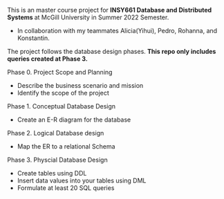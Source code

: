 This is an master course project for <b> INSY661 Database and Distributed Systems </b> at McGill University in Summer 2022 Semester.

 - In collaboration with my teammates Alicia(Yihui), Pedro, Rohanna, and Konstantin. 

The project follows the database design phases. <b> This repo only includes queries created at Phase 3. </b>

Phase 0. Project Scope and Planning
  - Describe the business scenario and mission
  - Identify the scope of the project
    
Phase 1. Conceptual Database Design
  - Create an E-R diagram for the database
    
Phase 2. Logical Database design 
  - Map the ER to a relational Schema
    
Phase 3. Physcial Database Design
  - Create tables using DDL
  - Insert data values into your tables using DML
  - Formulate at least 20 SQL queries
 
